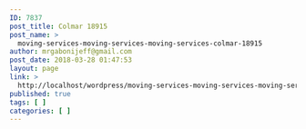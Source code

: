 ```yaml
---
ID: 7837
post_title: Colmar 18915
post_name: >
  moving-services-moving-services-moving-services-colmar-18915
author: mrgabonijeff@gmail.com
post_date: 2018-03-28 01:47:53
layout: page
link: >
  http://localhost/wordpress/moving-services-moving-services-moving-services-colmar-18915/
published: true
tags: [ ]
categories: [ ]
---
```

